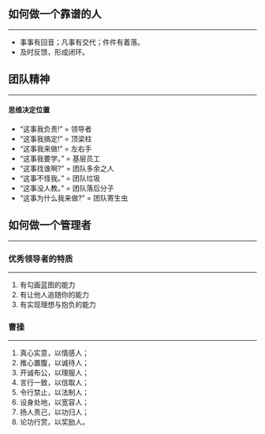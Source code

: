 ## 如何做一个靠谱的人
---
- 事事有回音；凡事有交代；件件有着落。
- 及时反馈，形成闭环。

## 团队精神
---
#### 思维决定位置
- “这事我负责!” = 领导者
- “这事我搞定!” = 顶梁柱 
- “这事我来做!” = 左右手 
- “这事我要学。” = 基层员工 
- “这事找谁啊?” = 团队多余之人
- “这事不怪我。” = 团队垃圾
- “这事没人教。” = 团队落后分子
- “这事为什么我来做?” = 团队寄生虫 

## 如何做一个管理者
---
### 优秀领导者的特质
---
1.  有勾画蓝图的能力
2.  有让他人追随你的能力
3.  有实现理想与抱负的能力

### 曹操
---
1. 真心实意，以情感人；
1. 推心置腹，以诚待人；
1. 开诚布公，以理服人；
1. 言行一致，以信取人；
1. 令行禁止，以法制人；
1. 设身处地，以宽容人；
1. 扬人责己，以功归人；
1. 论功行赏，以奖励人。